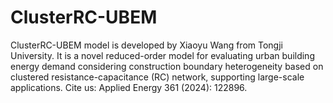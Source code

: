 # ClusterRC-UBEM
ClusterRC-UBEM model is developed by Xiaoyu Wang from Tongji University. It is a novel reduced-order  model for evaluating urban building energy  demand considering construction boundary heterogeneity based on clustered resistance-capacitance (RC) network, supporting large-scale applications.  Cite us: Applied Energy 361 (2024): 122896.
